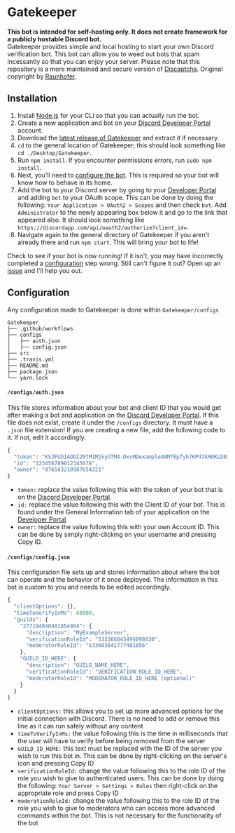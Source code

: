 # Gatekeeper
**This bot is intended for self-hosting only. It does not create framework for a publicly hostable Discord bot.**<br>
Gatekeeper provides simple and local hosting to start your own Discord verification bot. This bot can allow you to weed out bots that spam incessantly so that you can enjoy your server. Please note that this repository is a more maintained and secure version of [Discaptcha](https://github.com/ahoys/discaptcha). Original copyright by [Raunhofer](https://github.com/ahoys/discaptcha/blob/master/package.json).

## Installation
1. Install [Node.js](https://nodejs.org/en/) for your CLI so that you can actually run the bot.
2. Create a new application and bot on your [Discord Developer Portal](https://discordapp.com/developers/applications) account.
3. Download the [latest release of Gatekeeper](https://github.com/wackyjackson/gatekeeper/archive/master.zip) and extract it if necessary.
4. `cd` to the general location of Gatekeeper; this should look something like `cd ./Desktop/Gatekeeper`.
5. Run `npm install`. If you encounter permissions errors, run `sudo npm install`.
6. Next, you'll need to [configure the bot](https://github.com/wackyjackson/gatekeeper#configuration). This is required so your bot will know how to behave in its home.
7. Add the bot to your Discord server by going to your [Developer Portal](https://discordapp.com/developers/applications) and adding `bot` to your OAuth scope. This can be done by doing the following: `Your Application > OAuth2 > Scopes` and then check `bot`. Add `Administrator` to the newly appearing box below it and go to the link that appeared also. It should look something like `https://discordapp.com/api/oauth2/authorize?client_id=`.
8. Navigate again to the general directory of Gatekeeper if you aren't already there and run `npm start`. This will bring your bot to life!

Check to see if your bot is now running! If it isn't, you may have incorrectly completed a [configuration](https://github.com/wackyjackson/gatekeeper#configuration) step wrong. Still can't figure it out? Open up an [issue](https://github.com/wackyjackson/gatekeeper/issues) and I'll help you out.

## Configuration
Any configuration made to Gatekeeper is done within `Gatekeeper/configs`

```
Gatekeeper
├── .github/workflows
├── configs
│   ├── auth.json
│   ├── config.json
├── src
├── .travis.yml
├── README.md
├── package.json
└── yarn.lock 
```

#### `/configs/auth.json`
This file stores information about your bot and client ID that you would get after making a bot and application on the [Discord Developer Portal](https://discordapp.com/developers/applications). If this file does not exist, create it under the `/configs` directory. It must have a `.json` file extension! If you are creating a new file, add the following code to it. If not, edit it accordingly.

```JavaScript
{
  "token": "KSJFUDIAODI2NTM1MjkyOTM4.DxsMDexampleA0M7Epfyh7KP43kMdKLD92",
  "id": "123456789012345678",
  "owner": "876543210987654321"
}
```
* `token:` replace the value following this with the token of your bot that is on the [Discord Developer Portal](https://discordapp.com/developers/applications). 
* `id:` replace the value following this with the Client ID of your bot. This is found under the General Information tab of your application on the [Developer Portal](https://discordapp.com/developers/applications). 
* `owner:` replace the value following this with your own Account ID. This can be done by simply right-clicking on your username and pressing Copy ID. 

#### `/configs/config.json`
This configuration file sets up and stores information about where the bot can operate and the behavior of it once deployed. The information in this bot is custom to you and needs to be edited accordingly.

```JavaScript
{
  "clientOptions": {},
  "timeToVerifyInMs": 60000,
  "guilds": {
    "277194040401854464": {
      "description": "MyExampleServer",
      "verificationRoleId": "533366845496098830",
      "moderatorRoleId": "533683841777401856"
    },
    "GUILD_ID_HERE": {
      "description": "GUILD_NAME_HERE",
      "verificationRoleId": "VERIFICATION_ROLE_ID_HERE",
      "moderatorRoleId": "MODERATOR_ROLE_ID_HERE (optional)"
    }
  }
}
```

*  `clientOptions:` this allows you to set up more advanced options for the initial connection with Discord. There is no need to add or remove this line as it can run safely without any content
* `timeToVerifyInMs:` the value following this is the time in milliseconds that the user will have to verify before being removed from the server
* `GUILD_ID_HERE:` this text must be replaced with the ID of the server you wish to run this bot in. This can be done by right-clicking on the server's icon and pressing Copy ID
* `verificationRoleId:` change the value following this to the role ID of the role you wish to give to authenticated users. This can be done by doing the following: `Your Server > Settings > Roles` then right-click on the appropriate role and press Copy ID
* `moderationRoleId:` change the value following this to the role ID of the role you wish to give to moderators who can access more advanced commands within the bot. This is not necessary for the functionality of the bot
